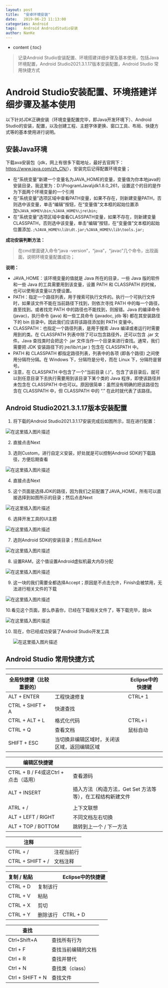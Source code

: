 ```yaml
---
layout: post
title:  "安卓环境安装"
date:   2019-06-23 11:13:00
categories: Android
tags:   Android AndroidStudio安装
author: NanKe
---
```


* content
{:toc}
>记录Android Studio安装配置、环境搭建详细步骤及基本使用，包括Java环境配置，Android Studio2021.3.1.17版本安装配置，Android Studio 常用快捷方式




# Android Studio安装配置、环境搭建详细步骤及基本使用
以下针对JDK正确安装（环境变量配置完毕，即Java开发环境下）、Android Studio的安装，配置，以及创建工程、主题字体更换、窗口工具、布局、快捷方式等的基本使用进行说明。

## 安装Java环境
下载ava安装包（jdk，网上有很多下载地址，最好去官网下：<https://www.java.com/zh_CN/>），安装完后记得配置环境变量；

 - 在“系统变量”新建一个变量名为JAVA_HOME的变量，变量值为你本地java的安装目录，我这里为：D:\Program\Java\jdk1.8.0_261，设置这个的目的是作为下面两个环境变量的一个引用
  - 在“系统变量”选项区域中查看PATH变量，如果不存在，则新建变量PATH，否则选中该变量，单击“编辑”按钮，在“变量值”文本框的起始位置添加`%JAVA_HOME%\bin;%JAVA_HOME%\jre\bin;`
  - 在“系统变量”选项区域中查看CLASSPATH变量，如果不存在，则新建变量CLASSPATH，否则选中该变量，单击“编辑”按钮，在“变量值”文本框的起始位置添加`.;%JAVA_HOME%\lib\dt.jar;%JAVA_HOME%\lib\tools.jar;`

**成功安装判断方法：**

> 在cmd里面键入命令“java -version”，“java”，“javac”几个命令，出现画面，说明环境变量配置成功；

**说明：**

 - JAVA_HOME：该环境变量的值就是 Java 所在的目录，一些 Java 版的软件和一些 Java 的工具需要用到该变量，设置 PATH 和 CLASSPATH 的时候，也可以使用该变量以方便设置。
  - PATH：指定一个路径列表，用于搜索可执行文件的。执行一个可执行文件时，如果该文件不能在当前路径下找到，则依次寻找 PATH 中的每一个路径，直至找到。或者找完 PATH 中的路径也不能找到，则报错。Java 的编译命令 (javac)，执行命令 (java) 和一些工具命令 (javadoc, jdb 等) 都在其安装路径下的 bin 目录中。因此我们应该将该路径添加到 PATH 变量中。
  - CLASSPATH：也指定一个路径列表，是用于搜索 Java 编译或者运行时需要用到的类。在 CLASSPATH 列表中除了可以包含路径外，还可以包含 .jar 文件。Java 查找类时会把这个 .jar 文件当作一个目录来进行查找。通常，我们需要把 JDK 安装路径下的 jre/lib/rt.jar ) 包含在 CLASSPATH 中。
  - PATH 和 CLASSPATH 都指定路径列表，列表中的各项 (即各个路径) 之间使用分隔符分隔。在 Windows 下，分隔符是分号，而在 Linux 下，分隔符是冒号。
  - 注意，在 CLASSPATH 中包含了一个“当前目录 (.)”。包含了该目录后，就可以到任意目录下去执行需要用到该目录下某个类的 Java 程序，即使该路径并未包含在 CLASSPATH 中也可以。原因很简单：虽然没有明确的把该路径包含在 CLASSPATH 中，但 CLASSPATH 中的 “.” 在此时就代表了该路径。

## Android Studio2021.3.1.17版本安装配置

 1. 将下载的Android Studio2021.3.1.17安装完成后如图所示，现在进行配置：

  ![在这里插入图片描述](https://raw.githubusercontent.com/crazymen-nanke/image/master/note/202303181447193.png)

2. 直接点击Next

3. 选则Custom，进行自定义安装，好处就是可以控制Android SDK的下载路径，方便后期查看

  ![在这里插入图片描述](https://raw.githubusercontent.com/crazymen-nanke/image/master/note/202303181447238.png)

4. 直接点击Next

5. 这个页面是选择JDK的路径，因为我们之前配置了JAVA_HOME，所有可以直接选择到如图所示的目录；然后点击Next

  ![在这里插入图片描述](https://raw.githubusercontent.com/crazymen-nanke/image/master/note/202303181447322.png)

6. 选择开发工具的UI主题

  ![在这里插入图片描述](https://raw.githubusercontent.com/crazymen-nanke/image/master/note/202303181447436.png)

7. 选则Android SDK的安装目录；然后点击Next

  ![在这里插入图片描述](https://raw.githubusercontent.com/crazymen-nanke/image/master/note/202303181447279.png)

8. 设置RAM，这个值设置Android虚拟机最大内存分配

  ![在这里插入图片描述](https://raw.githubusercontent.com/crazymen-nanke/image/master/note/202303181447395.png)

9. 这一块的我们需要全都选择Accept；原因是不点击允许，Finish会被禁用，无法进行相关文件的下载

  ![在这里插入图片描述](https://raw.githubusercontent.com/crazymen-nanke/image/master/note/202303181447733.png)

   10.看见这个页面，那么恭喜你，已经在下载相关文件了，等下载完毕，就ok

  ![在这里插入图片描述](https://raw.githubusercontent.com/crazymen-nanke/image/master/note/202303181447287.png)

10. 现在，你已经成功安装了Android Studio开发工具

    ![在这里插入图片描述](https://raw.githubusercontent.com/crazymen-nanke/image/master/note/202303181447787.png)
## Android Studio 常用快捷方式

------

| 全局快捷键（比较重要的） |                                              | Eclipse中的快捷键 |
| ------------------------ | -------------------------------------------- | ----------------- |
| ALT + ENTER              | 工程快速修复                                 | CTRL+ 1           |
| CTRL + SHIFT + A         | 快速查找                                     |                   |
| CTRL + ALT + L           | 格式化代码                                   | CTRL+ i           |
| CTRL + Q                 | 查看文档                                     | 鼠标自动          |
| SHIFT + ESC              | 当切换非编辑区域时，关闭该区域，返回编辑区域 |                   |

 

| 编辑区快捷键                         |                                                            |
| ------------------------------------ | ---------------------------------------------------------- |
| CTRL + B / F4或这Ctrl + 点击（适用） | 查看源码                                                   |
| ALT + INSERT                         | 插入方法（构造方法，Get Set 方法等等），在工程结构新建文件 |
|                                      |                                                            |
| ATRL + /                             | 上下文联想                                                 |
| ALT + LEFT / RIGHT                   | 不同文档左右切换                                           |
| ALT + TOP / BOTTOM                   | 跳转到上一个 / 下一方法                                    |

 

| 注释             |            |
| ---------------- | ---------- |
| CTRL + /         | 注视当前行 |
| CTRL + SHIFT + / | 文档注释   |

 

| 复制 / 粘贴 |          | Eclipse中的快捷键 |
| ----------- | -------- | ----------------- |
| CTRL + D    | 复制该行 |                   |
| CTRL + V    | 粘贴     |                   |
| CTRL + X    | 剪切     |                   |
| CTRL + Y    | 删除该行 | CTRL + D          |

 

| 查找             |                    |
| ---------------- | ------------------ |
| Ctrl+Shift+A     | 查找所有行为       |
| Ctrl + F         | 查找当前编辑的文档 |
| Ctrl + R         | 查找并替代         |
| Ctrl + N         | 查找类（class）    |
| Ctrl + SHIFT + N | 查找文件           |

